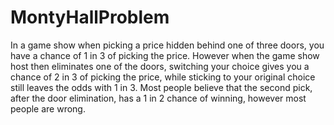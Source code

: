 # MontyHallProblem

In a game show when picking a price hidden behind one of three doors, you have a chance of 1 in 3 of picking the price.
However when the game show host then eliminates one of the doors, switching your choice gives you a chance of 2 in 3 of picking the price, while sticking to your original choice still leaves the odds with 1 in 3.
Most people believe that the second pick, after the door elimination, has a 1 in 2 chance of winning, however most people are wrong.

